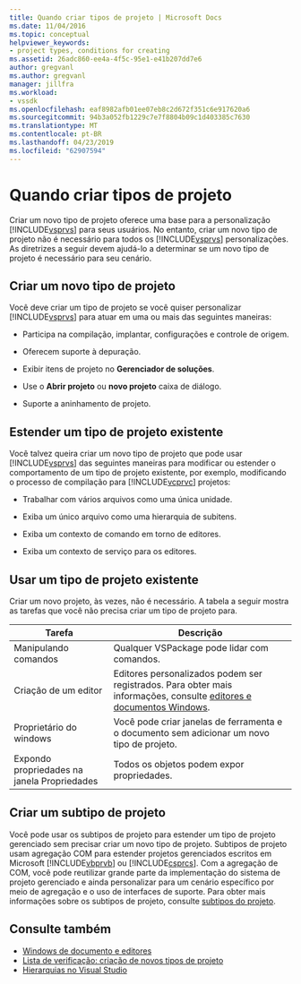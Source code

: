 ```yaml
---
title: Quando criar tipos de projeto | Microsoft Docs
ms.date: 11/04/2016
ms.topic: conceptual
helpviewer_keywords:
- project types, conditions for creating
ms.assetid: 26adc860-ee4a-4f5c-95e1-e41b207dd7e6
author: gregvanl
ms.author: gregvanl
manager: jillfra
ms.workload:
- vssdk
ms.openlocfilehash: eaf8982afb01ee07eb8c2d672f351c6e917620a6
ms.sourcegitcommit: 94b3a052fb1229c7e7f8804b09c1d403385c7630
ms.translationtype: MT
ms.contentlocale: pt-BR
ms.lasthandoff: 04/23/2019
ms.locfileid: "62907594"
---
```

# <a name="when-to-create-project-types"></a>Quando criar tipos de projeto
Criar um novo tipo de projeto oferece uma base para a personalização [!INCLUDE[vsprvs](../../code-quality/includes/vsprvs_md.md)] para seus usuários. No entanto, criar um novo tipo de projeto não é necessário para todos os [!INCLUDE[vsprvs](../../code-quality/includes/vsprvs_md.md)] personalizações. As diretrizes a seguir devem ajudá-lo a determinar se um novo tipo de projeto é necessário para seu cenário.

## <a name="create-a-new-project-type"></a>Criar um novo tipo de projeto
 Você deve criar um tipo de projeto se você quiser personalizar [!INCLUDE[vsprvs](../../code-quality/includes/vsprvs_md.md)] para atuar em uma ou mais das seguintes maneiras:

- Participa na compilação, implantar, configurações e controle de origem.

- Oferecem suporte à depuração.

- Exibir itens de projeto no **Gerenciador de soluções**.

- Use o **Abrir projeto** ou **novo projeto** caixa de diálogo.

- Suporte a aninhamento de projeto.

## <a name="extend-an-existing-project-type"></a>Estender um tipo de projeto existente
 Você talvez queira criar um novo tipo de projeto que pode usar [!INCLUDE[vsprvs](../../code-quality/includes/vsprvs_md.md)] das seguintes maneiras para modificar ou estender o comportamento de um tipo de projeto existente, por exemplo, modificando o processo de compilação para [!INCLUDE[vcprvc](../../code-quality/includes/vcprvc_md.md)] projetos:

- Trabalhar com vários arquivos como uma única unidade.

- Exiba um único arquivo como uma hierarquia de subitens.

- Exiba um contexto de comando em torno de editores.

- Exiba um contexto de serviço para os editores.

## <a name="use-an-existing-project-type"></a>Usar um tipo de projeto existente
 Criar um novo projeto, às vezes, não é necessário. A tabela a seguir mostra as tarefas que você não precisa criar um tipo de projeto para.

|Tarefa|Descrição|
|----------|-----------------|
|Manipulando comandos|Qualquer VSPackage pode lidar com comandos.|
|Criação de um editor|Editores personalizados podem ser registrados. Para obter mais informações, consulte [editores e documentos Windows](https://msdn.microsoft.com/library/603625e1-62b6-413a-bc44-089346e166bc).|
|Proprietário do windows|Você pode criar janelas de ferramenta e o documento sem adicionar um novo tipo de projeto.|
|Expondo propriedades na janela Propriedades|Todos os objetos podem expor propriedades.|

## <a name="create-a-project-subtype"></a>Criar um subtipo de projeto
 Você pode usar os subtipos de projeto para estender um tipo de projeto gerenciado sem precisar criar um novo tipo de projeto. Subtipos de projeto usam agregação COM para estender projetos gerenciados escritos em Microsoft [!INCLUDE[vbprvb](../../code-quality/includes/vbprvb_md.md)] ou [!INCLUDE[csprcs](../../data-tools/includes/csprcs_md.md)]. Com a agregação de COM, você pode reutilizar grande parte da implementação do sistema de projeto gerenciado e ainda personalizar para um cenário específico por meio de agregação e o uso de interfaces de suporte. Para obter mais informações sobre os subtipos de projeto, consulte [subtipos do projeto](../../extensibility/internals/project-subtypes.md).

## <a name="see-also"></a>Consulte também
- [Windows de documento e editores](https://msdn.microsoft.com/library/603625e1-62b6-413a-bc44-089346e166bc)
- [Lista de verificação: criação de novos tipos de projeto](../../extensibility/internals/checklist-creating-new-project-types.md)
- [Hierarquias no Visual Studio](../../extensibility/internals/hierarchies-in-visual-studio.md)